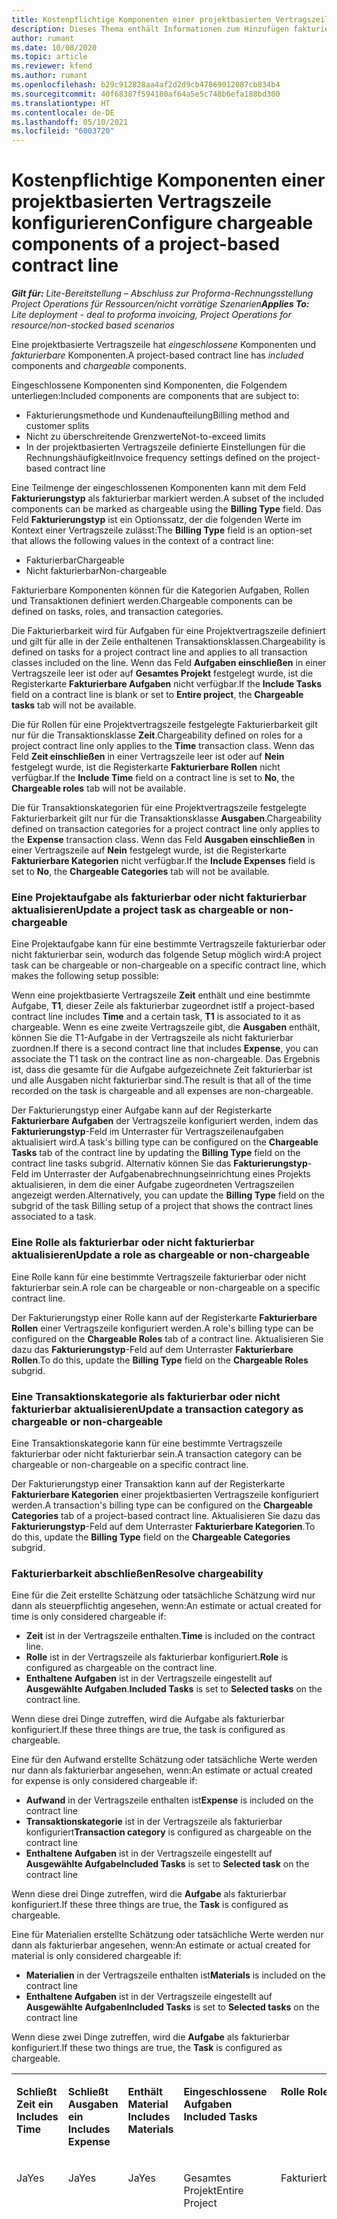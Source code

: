 ```yaml
---
title: Kostenpflichtige Komponenten einer projektbasierten Vertragszeile konfigurieren
description: Dieses Thema enthält Informationen zum Hinzufügen fakturierbarer Komponenten zu Vertragszeilen in Project Operations.
author: rumant
ms.date: 10/08/2020
ms.topic: article
ms.reviewer: kfend
ms.author: rumant
ms.openlocfilehash: b29c912828aa4af2d2d9cb47869012087cb834b4
ms.sourcegitcommit: 40f68387f594180af64a5e5c748b6efa188bd300
ms.translationtype: HT
ms.contentlocale: de-DE
ms.lasthandoff: 05/10/2021
ms.locfileid: "6003720"
---
```

# <a name="configure-chargeable-components-of-a-project-based-contract-line"></a><span data-ttu-id="59899-103">Kostenpflichtige Komponenten einer projektbasierten Vertragszeile konfigurieren</span><span class="sxs-lookup"><span data-stu-id="59899-103">Configure chargeable components of a project-based contract line</span></span>

<span data-ttu-id="59899-104">_**Gilt für:** Lite-Bereitstellung – Abschluss zur Proforma-Rechnungsstellung Project Operations für Ressourcen/nicht vorrätige Szenarien_</span><span class="sxs-lookup"><span data-stu-id="59899-104">_**Applies To:** Lite deployment - deal to proforma invoicing, Project Operations for resource/non-stocked based scenarios_</span></span>

<span data-ttu-id="59899-105">Eine projektbasierte Vertragszeile hat *eingeschlossene* Komponenten und *fakturierbare* Komponenten.</span><span class="sxs-lookup"><span data-stu-id="59899-105">A project-based contract line has *included* components and *chargeable* components.</span></span>

<span data-ttu-id="59899-106">Eingeschlossene Komponenten sind Komponenten, die Folgendem unterliegen:</span><span class="sxs-lookup"><span data-stu-id="59899-106">Included components are components that are subject to:</span></span>

  - <span data-ttu-id="59899-107">Fakturierungsmethode und Kundenaufteilung</span><span class="sxs-lookup"><span data-stu-id="59899-107">Billing method and customer splits</span></span>
  - <span data-ttu-id="59899-108">Nicht zu überschreitende Grenzwerte</span><span class="sxs-lookup"><span data-stu-id="59899-108">Not-to-exceed limits</span></span> 
  - <span data-ttu-id="59899-109">In der projektbasierten Vertragszeile definierte Einstellungen für die Rechnungshäufigkeit</span><span class="sxs-lookup"><span data-stu-id="59899-109">Invoice frequency settings defined on the project-based contract line</span></span>

<span data-ttu-id="59899-110">Eine Teilmenge der eingeschlossenen Komponenten kann mit dem Feld **Fakturierungstyp** als fakturierbar markiert werden.</span><span class="sxs-lookup"><span data-stu-id="59899-110">A subset of the included components can be marked as chargeable using the **Billing Type** field.</span></span> <span data-ttu-id="59899-111">Das Feld **Fakturierungstyp** ist ein Optionssatz, der die folgenden Werte im Kontext einer Vertragszeile zulässt:</span><span class="sxs-lookup"><span data-stu-id="59899-111">The **Billing Type** field is an option-set that allows the following values in the context of a contract line:</span></span>

  - <span data-ttu-id="59899-112">Fakturierbar</span><span class="sxs-lookup"><span data-stu-id="59899-112">Chargeable</span></span>
  - <span data-ttu-id="59899-113">Nicht fakturierbar</span><span class="sxs-lookup"><span data-stu-id="59899-113">Non-chargeable</span></span>

<span data-ttu-id="59899-114">Fakturierbare Komponenten können für die Kategorien Aufgaben, Rollen und Transaktionen definiert werden.</span><span class="sxs-lookup"><span data-stu-id="59899-114">Chargeable components can be defined on tasks, roles, and transaction categories.</span></span>

<span data-ttu-id="59899-115">Die Fakturierbarkeit wird für Aufgaben für eine Projektvertragszeile definiert und gilt für alle in der Zeile enthaltenen Transaktionsklassen.</span><span class="sxs-lookup"><span data-stu-id="59899-115">Chargeability is defined on tasks for a project contract line and applies to all transaction classes included on the line.</span></span> <span data-ttu-id="59899-116">Wenn das Feld **Aufgaben einschließen** in einer Vertragszeile leer ist oder auf **Gesamtes Projekt** festgelegt wurde, ist die Registerkarte **Fakturierbare Aufgaben** nicht verfügbar.</span><span class="sxs-lookup"><span data-stu-id="59899-116">If the **Include Tasks** field on a contract line is blank or set to **Entire project**, the **Chargeable tasks** tab will not be available.</span></span>

<span data-ttu-id="59899-117">Die für Rollen für eine Projektvertragszeile festgelegte Fakturierbarkeit gilt nur für die Transaktionsklasse **Zeit**.</span><span class="sxs-lookup"><span data-stu-id="59899-117">Chargeability defined on roles for a project contract line only applies to the **Time** transaction class.</span></span> <span data-ttu-id="59899-118">Wenn das Feld **Zeit einschließen** in einer Vertragszeile leer ist oder auf **Nein** festgelegt wurde, ist die Registerkarte **Fakturierbare Rollen** nicht verfügbar.</span><span class="sxs-lookup"><span data-stu-id="59899-118">If the **Include Time** field on a contract line is set to **No**, the **Chargeable roles** tab will not be available.</span></span>

<span data-ttu-id="59899-119">Die für Transaktionskategorien für eine Projektvertragszeile festgelegte Fakturierbarkeit gilt nur für die Transaktionsklasse **Ausgaben**.</span><span class="sxs-lookup"><span data-stu-id="59899-119">Chargeability defined on transaction categories for a project contract line only applies to the **Expense** transaction class.</span></span> <span data-ttu-id="59899-120">Wenn das Feld **Ausgaben einschließen** in einer Vertragszeile auf **Nein** festgelegt wurde, ist die Registerkarte **Fakturierbare Kategorien** nicht verfügbar.</span><span class="sxs-lookup"><span data-stu-id="59899-120">If the **Include Expenses** field is set to **No**, the **Chargeable Categories** tab will not be available.</span></span>

### <a name="update-a-project-task-as-chargeable-or-non-chargeable"></a><span data-ttu-id="59899-121">Eine Projektaufgabe als fakturierbar oder nicht fakturierbar aktualisieren</span><span class="sxs-lookup"><span data-stu-id="59899-121">Update a project task as chargeable or non-chargeable</span></span>

<span data-ttu-id="59899-122">Eine Projektaufgabe kann für eine bestimmte Vertragszeile fakturierbar oder nicht fakturierbar sein, wodurch das folgende Setup möglich wird:</span><span class="sxs-lookup"><span data-stu-id="59899-122">A project task can be chargeable or non-chargeable on a specific contract line, which makes the following setup possible:</span></span>

<span data-ttu-id="59899-123">Wenn eine projektbasierte Vertragszeile **Zeit** enthält und eine bestimmte Aufgabe, **T1**, dieser Zeile als fakturierbar zugeordnet ist</span><span class="sxs-lookup"><span data-stu-id="59899-123">If a project-based contract line includes **Time** and a certain task, **T1** is associated to it as chargeable.</span></span> <span data-ttu-id="59899-124">Wenn es eine zweite Vertragszeile gibt, die **Ausgaben** enthält, können Sie die T1-Aufgabe in der Vertragszeile als nicht fakturierbar zuordnen.</span><span class="sxs-lookup"><span data-stu-id="59899-124">If there is a second contract line that includes **Expense**, you can associate the T1 task on the contract line as non-chargeable.</span></span> <span data-ttu-id="59899-125">Das Ergebnis ist, dass die gesamte für die Aufgabe aufgezeichnete Zeit fakturierbar ist und alle Ausgaben nicht fakturierbar sind.</span><span class="sxs-lookup"><span data-stu-id="59899-125">The result is that all of the time recorded on the task is chargeable and all expenses are non-chargeable.</span></span>

<span data-ttu-id="59899-126">Der Fakturierungstyp einer Aufgabe kann auf der Registerkarte **Fakturierbare Aufgaben** der Vertragszeile konfiguriert werden, indem das **Fakturierungstyp**-Feld im Unterraster für Vertragszeilenaufgaben aktualisiert wird.</span><span class="sxs-lookup"><span data-stu-id="59899-126">A task's billing type can be configured on the **Chargeable Tasks** tab of the contract line by updating the **Billing Type** field on the contract line tasks subgrid.</span></span> <span data-ttu-id="59899-127">Alternativ können Sie das **Fakturierungstyp**-Feld im Unterraster der Aufgabenabrechnungseinrichtung eines Projekts aktualisieren, in dem die einer Aufgabe zugeordneten Vertragszeilen angezeigt werden.</span><span class="sxs-lookup"><span data-stu-id="59899-127">Alternatively, you can update the **Billing Type** field on the subgrid of the task Billing setup of a project that shows the contract lines associated to a task.</span></span>

### <a name="update-a-role-as-chargeable-or-non-chargeable"></a><span data-ttu-id="59899-128">Eine Rolle als fakturierbar oder nicht fakturierbar aktualisieren</span><span class="sxs-lookup"><span data-stu-id="59899-128">Update a role as chargeable or non-chargeable</span></span>

<span data-ttu-id="59899-129">Eine Rolle kann für eine bestimmte Vertragszeile fakturierbar oder nicht fakturierbar sein.</span><span class="sxs-lookup"><span data-stu-id="59899-129">A role can be chargeable or non-chargeable on a specific contract line.</span></span>

<span data-ttu-id="59899-130">Der Fakturierungstyp einer Rolle kann auf der Registerkarte **Fakturierbare Rollen** einer Vertragszeile konfiguriert werden.</span><span class="sxs-lookup"><span data-stu-id="59899-130">A role's billing type can be configured on the **Chargeable Roles** tab of a contract line.</span></span> <span data-ttu-id="59899-131">Aktualisieren Sie dazu das **Fakturierungstyp**-Feld auf dem Unterraster **Fakturierbare Rollen**.</span><span class="sxs-lookup"><span data-stu-id="59899-131">To do this, update the **Billing Type** field on the **Chargeable Roles** subgrid.</span></span>

### <a name="update-a-transaction-category-as-chargeable-or-non-chargeable"></a><span data-ttu-id="59899-132">Eine Transaktionskategorie als fakturierbar oder nicht fakturierbar aktualisieren</span><span class="sxs-lookup"><span data-stu-id="59899-132">Update a transaction category as chargeable or non-chargeable</span></span>

<span data-ttu-id="59899-133">Eine Transaktionskategorie kann für eine bestimmte Vertragszeile fakturierbar oder nicht fakturierbar sein.</span><span class="sxs-lookup"><span data-stu-id="59899-133">A transaction category can be chargeable or non-chargeable on a specific contract line.</span></span>

<span data-ttu-id="59899-134">Der Fakturierungstyp einer Transaktion kann auf der Registerkarte **Fakturierbare Kategorien** einer projektbasierten Vertragszeile konfiguriert werden.</span><span class="sxs-lookup"><span data-stu-id="59899-134">A transaction's billing type can be configured on the **Chargeable Categories** tab of a project-based contract line.</span></span> <span data-ttu-id="59899-135">Aktualisieren Sie dazu das **Fakturierungstyp**-Feld auf dem Unterraster **Fakturierbare Kategorien**.</span><span class="sxs-lookup"><span data-stu-id="59899-135">To do this, update the **Billing Type** field on the **Chargeable Categories** subgrid.</span></span>

### <a name="resolve-chargeability"></a><span data-ttu-id="59899-136">Fakturierbarkeit abschließen</span><span class="sxs-lookup"><span data-stu-id="59899-136">Resolve chargeability</span></span>

<span data-ttu-id="59899-137">Eine für die Zeit erstellte Schätzung oder tatsächliche Schätzung wird nur dann als steuerpflichtig angesehen, wenn:</span><span class="sxs-lookup"><span data-stu-id="59899-137">An estimate or actual created for time is only considered chargeable if:</span></span>

   - <span data-ttu-id="59899-138">**Zeit** ist in der Vertragszeile enthalten.</span><span class="sxs-lookup"><span data-stu-id="59899-138">**Time** is included on the contract line.</span></span>
   - <span data-ttu-id="59899-139">**Rolle** ist in der Vertragszeile als fakturierbar konfiguriert.</span><span class="sxs-lookup"><span data-stu-id="59899-139">**Role** is configured as chargeable on the contract line.</span></span>
   - <span data-ttu-id="59899-140">**Enthaltene Aufgaben** ist in der Vertragszeile eingestellt auf **Ausgewählte Aufgaben**.</span><span class="sxs-lookup"><span data-stu-id="59899-140">**Included Tasks** is set to **Selected tasks** on the contract line.</span></span>
 
 <span data-ttu-id="59899-141">Wenn diese drei Dinge zutreffen, wird die Aufgabe als fakturierbar konfiguriert.</span><span class="sxs-lookup"><span data-stu-id="59899-141">If these three things are true, the task is configured as chargeable.</span></span> 

<span data-ttu-id="59899-142">Eine für den Aufwand erstellte Schätzung oder tatsächliche Werte werden nur dann als fakturierbar angesehen, wenn:</span><span class="sxs-lookup"><span data-stu-id="59899-142">An estimate or actual created for expense is only considered chargeable if:</span></span>

   - <span data-ttu-id="59899-143">**Aufwand** in der Vertragszeile enthalten ist</span><span class="sxs-lookup"><span data-stu-id="59899-143">**Expense** is included on the contract line</span></span>
   - <span data-ttu-id="59899-144">**Transaktionskategorie** ist in der Vertragszeile als fakturierbar konfiguriert</span><span class="sxs-lookup"><span data-stu-id="59899-144">**Transaction category** is configured as chargeable on the contract line</span></span>
   - <span data-ttu-id="59899-145">**Enthaltene Aufgaben** ist in der Vertragszeile eingestellt auf **Ausgewählte Aufgabe**</span><span class="sxs-lookup"><span data-stu-id="59899-145">**Included Tasks** is set to **Selected task** on the contract line</span></span>
  
 <span data-ttu-id="59899-146">Wenn diese drei Dinge zutreffen, wird die **Aufgabe** als fakturierbar konfiguriert.</span><span class="sxs-lookup"><span data-stu-id="59899-146">If these three things are true, the **Task** is configured as chargeable.</span></span> 

<span data-ttu-id="59899-147">Eine für Materialien erstellte Schätzung oder tatsächliche Werte werden nur dann als fakturierbar angesehen, wenn:</span><span class="sxs-lookup"><span data-stu-id="59899-147">An estimate or actual created for material is only considered chargeable if:</span></span>

   - <span data-ttu-id="59899-148">**Materialien** in der Vertragszeile enthalten ist</span><span class="sxs-lookup"><span data-stu-id="59899-148">**Materials** is included on the contract line</span></span>
   - <span data-ttu-id="59899-149">**Enthaltene Aufgaben** ist in der Vertragszeile eingestellt auf **Ausgewählte Aufgaben**</span><span class="sxs-lookup"><span data-stu-id="59899-149">**Included Tasks** is set to **Selected tasks** on the contract line</span></span>

<span data-ttu-id="59899-150">Wenn diese zwei Dinge zutreffen, wird die **Aufgabe** als fakturierbar konfiguriert.</span><span class="sxs-lookup"><span data-stu-id="59899-150">If these two things are true, the **Task** is configured as chargeable.</span></span> 

<table border="0" cellspacing="0" cellpadding="0">
    <tbody>
        <tr>
            <td width="70" valign="top">
                <p><span data-ttu-id="59899-151">
                    <strong>Schließt Zeit ein</strong>
                </span><span class="sxs-lookup"><span data-stu-id="59899-151">
                    <strong>Includes Time</strong>
                </span></span></p>
            </td>
            <td width="78" valign="top">
                <p><span data-ttu-id="59899-152">
                    <strong>Schließt Ausgaben ein</strong>
                    <strong></strong>
                </span><span class="sxs-lookup"><span data-stu-id="59899-152">
                    <strong>Includes Expense</strong>
                    <strong></strong>
                </span></span></p>
            </td>
            <td width="63" valign="top">
                <p><span data-ttu-id="59899-153">
                    <strong>Enthält Material</strong>
                    <strong></strong>
                </span><span class="sxs-lookup"><span data-stu-id="59899-153">
                    <strong>Includes Materials</strong>
                    <strong></strong>
                </span></span></p>
            </td>
            <td width="75" valign="top">
                <p><span data-ttu-id="59899-154">
                    <strong>Eingeschlossene Aufgaben</strong>
                    <strong></strong>
                </span><span class="sxs-lookup"><span data-stu-id="59899-154">
                    <strong>Included Tasks</strong>
                    <strong></strong>
                </span></span></p>
            </td>
            <td width="65" valign="top">
                <p><span data-ttu-id="59899-155">
                    <strong>Rolle</strong>
                    <strong></strong>
                </span><span class="sxs-lookup"><span data-stu-id="59899-155">
                    <strong>Role</strong>
                    <strong></strong>
                </span></span></p>
            </td>
            <td width="70" valign="top">
                <p><span data-ttu-id="59899-156">
                    <strong>Kateg.</strong>
                    <strong></strong>
                </span><span class="sxs-lookup"><span data-stu-id="59899-156">
                    <strong>Category</strong>
                    <strong></strong>
                </span></span></p>
            </td>
            <td width="65" valign="top">
                <p><span data-ttu-id="59899-157">
                    <strong>Aufgabe</strong>
                    <strong></strong>
                </span><span class="sxs-lookup"><span data-stu-id="59899-157">
                    <strong>Task</strong>
                    <strong></strong>
                </span></span></p>
            </td>
            <td width="350" valign="top">
                <p><span data-ttu-id="59899-158">
                    <strong>Auswirkungen auf die Fakturierbarkeit</strong>
                </span><span class="sxs-lookup"><span data-stu-id="59899-158">
                    <strong>Chargeability impact</strong>
                </span></span></p>
            </td>
        </tr>
        <tr>
            <td width="70" valign="top">
                <p>
<span data-ttu-id="59899-159">Ja</span><span class="sxs-lookup"><span data-stu-id="59899-159">Yes</span></span> </p>
            </td>
            <td width="78" valign="top">
                <p>
<span data-ttu-id="59899-160">Ja</span><span class="sxs-lookup"><span data-stu-id="59899-160">Yes</span></span> </p>
            </td>
            <td width="63" valign="top">
                <p>
<span data-ttu-id="59899-161">Ja</span><span class="sxs-lookup"><span data-stu-id="59899-161">Yes</span></span> </p>
            </td>
            <td width="75" valign="top">
                <p>
<span data-ttu-id="59899-162">Gesamtes Projekt</span><span class="sxs-lookup"><span data-stu-id="59899-162">Entire Project</span></span> </p>
            </td>
            <td width="65" valign="top">
                <p>
<span data-ttu-id="59899-163">Fakturierbar</span><span class="sxs-lookup"><span data-stu-id="59899-163">Chargeable</span></span> </p>
            </td>
            <td width="70" valign="top">
                <p>
<span data-ttu-id="59899-164">Fakturierbar</span><span class="sxs-lookup"><span data-stu-id="59899-164">Chargeable</span></span> </p>
            </td>
            <td width="65" valign="top">
                <p>
<span data-ttu-id="59899-165">Kann nicht festgelegt werden</span><span class="sxs-lookup"><span data-stu-id="59899-165">Can't be set</span></span> </p>
            </td>
            <td width="350" valign="top">
                <p>
<span data-ttu-id="59899-166">Abrechnung zu einem tatsächlichen Zeitpunkt: <strong>Fakturierbar</strong>
                </span><span class="sxs-lookup"><span data-stu-id="59899-166">Billing on a time actual: <strong>Chargeable</strong>
                </span></span></p>
                <p>
<span data-ttu-id="59899-167">Fakturierungstyp bei tatsächlichen Ausgaben: <strong>Fakturierbar</strong>
                </span><span class="sxs-lookup"><span data-stu-id="59899-167">Billing type on expense actual: <strong>Chargeable</strong>
                </span></span></p>
                <p>
<span data-ttu-id="59899-168">Fakturierungstyp bei tatsächlichen Materialien: <strong>Fakturierbar</strong>
                </span><span class="sxs-lookup"><span data-stu-id="59899-168">Billing type on material actual: <strong>Chargeable</strong>
                </span></span></p>
            </td>
        </tr>
        <tr>
            <td width="70" valign="top">
                <p>
<span data-ttu-id="59899-169">Ja</span><span class="sxs-lookup"><span data-stu-id="59899-169">Yes</span></span> </p>
            </td>
            <td width="78" valign="top">
                <p>
<span data-ttu-id="59899-170">Ja</span><span class="sxs-lookup"><span data-stu-id="59899-170">Yes</span></span> </p>
            </td>
            <td width="63" valign="top">
                <p>
<span data-ttu-id="59899-171">Ja</span><span class="sxs-lookup"><span data-stu-id="59899-171">Yes</span></span> </p>
            </td>
            <td width="75" valign="top">
                <p>
<span data-ttu-id="59899-172">Nur ausgewählte Aufgaben</span><span class="sxs-lookup"><span data-stu-id="59899-172">Selected tasks only</span></span> </p>
            </td>
            <td width="65" valign="top">
                <p>
<span data-ttu-id="59899-173">Fakturierbar</span><span class="sxs-lookup"><span data-stu-id="59899-173">Chargeable</span></span> </p>
            </td>
            <td width="70" valign="top">
                <p>
<span data-ttu-id="59899-174">Fakturierbar</span><span class="sxs-lookup"><span data-stu-id="59899-174">Chargeable</span></span> </p>
            </td>
            <td width="65" valign="top">
                <p>
<span data-ttu-id="59899-175">Fakturierbar</span><span class="sxs-lookup"><span data-stu-id="59899-175">Chargeable</span></span> </p>
            </td>
            <td width="350" valign="top">
                <p>
<span data-ttu-id="59899-176">Abrechnung zu einem tatsächlichen Zeitpunkt: <strong>Fakturierbar</strong>
                </span><span class="sxs-lookup"><span data-stu-id="59899-176">Billing on a time actual: <strong>Chargeable</strong>
                </span></span></p>
                <p>
<span data-ttu-id="59899-177">Fakturierungstyp bei tatsächlichen Ausgaben: <strong>Fakturierbar</strong>
                </span><span class="sxs-lookup"><span data-stu-id="59899-177">Billing type on expense actual: <strong>Chargeable</strong>
                </span></span></p>
                <p>
<span data-ttu-id="59899-178">Fakturierungstyp bei tatsächlichen Materialien: <strong>Fakturierbar</strong>
                </span><span class="sxs-lookup"><span data-stu-id="59899-178">Billing type on material actual: <strong>Chargeable</strong>
                </span></span></p>
            </td>
        </tr>
        <tr>
            <td width="70" valign="top">
                <p>
<span data-ttu-id="59899-179">Ja</span><span class="sxs-lookup"><span data-stu-id="59899-179">Yes</span></span> </p>
            </td>
            <td width="78" valign="top">
                <p>
<span data-ttu-id="59899-180">Ja</span><span class="sxs-lookup"><span data-stu-id="59899-180">Yes</span></span> </p>
            </td>
            <td width="63" valign="top">
                <p>
<span data-ttu-id="59899-181">Ja</span><span class="sxs-lookup"><span data-stu-id="59899-181">Yes</span></span> </p>
            </td>
            <td width="75" valign="top">
                <p>
<span data-ttu-id="59899-182">Nur ausgewählte Aufgaben</span><span class="sxs-lookup"><span data-stu-id="59899-182">Selected tasks only</span></span> </p>
            </td>
            <td width="65" valign="top">
                <p><span data-ttu-id="59899-183">
                    <strong>Nicht fakturierbar</strong>
                </span><span class="sxs-lookup"><span data-stu-id="59899-183">
                    <strong>Non - Chargeable</strong>
                </span></span></p>
            </td>
            <td width="70" valign="top">
                <p>
<span data-ttu-id="59899-184">Fakturierbar</span><span class="sxs-lookup"><span data-stu-id="59899-184">Chargeable</span></span> </p>
            </td>
            <td width="65" valign="top">
                <p>
<span data-ttu-id="59899-185">Fakturierbar</span><span class="sxs-lookup"><span data-stu-id="59899-185">Chargeable</span></span> </p>
            </td>
            <td width="350" valign="top">
                <p>
<span data-ttu-id="59899-186">Abrechnung zu einem tatsächlichen Zeitpunkt: <strong>Nicht fakturierbar</strong>
                </span><span class="sxs-lookup"><span data-stu-id="59899-186">Billing on a time actual: <strong>Non-Chargeable</strong>
                </span></span></p>
                <p>
<span data-ttu-id="59899-187">Fakturierungstyp bei tatsächlichen Ausgaben: Fakturierbar</span><span class="sxs-lookup"><span data-stu-id="59899-187">Billing type on expense actual: Chargeable</span></span> </p>
                <p>
<span data-ttu-id="59899-188">Fakturierungstyp bei tatsächlichen Materialien: Fakturierbar</span><span class="sxs-lookup"><span data-stu-id="59899-188">Billing type on material actual: Chargeable</span></span> </p>
            </td>
        </tr>
        <tr>
            <td width="70" valign="top">
                <p>
<span data-ttu-id="59899-189">Ja</span><span class="sxs-lookup"><span data-stu-id="59899-189">Yes</span></span> </p>
            </td>
            <td width="78" valign="top">
                <p>
<span data-ttu-id="59899-190">Ja</span><span class="sxs-lookup"><span data-stu-id="59899-190">Yes</span></span> </p>
            </td>
            <td width="63" valign="top">
                <p>
<span data-ttu-id="59899-191">Ja</span><span class="sxs-lookup"><span data-stu-id="59899-191">Yes</span></span> </p>
            </td>
            <td width="75" valign="top">
                <p>
<span data-ttu-id="59899-192">Nur ausgewählte Aufgaben</span><span class="sxs-lookup"><span data-stu-id="59899-192">Selected tasks only</span></span> </p>
            </td>
            <td width="65" valign="top">
                <p>
<span data-ttu-id="59899-193">Fakturierbar</span><span class="sxs-lookup"><span data-stu-id="59899-193">Chargeable</span></span> </p>
            </td>
            <td width="70" valign="top">
                <p>
<span data-ttu-id="59899-194">Fakturierbar</span><span class="sxs-lookup"><span data-stu-id="59899-194">Chargeable</span></span> </p>
            </td>
            <td width="65" valign="top">
                <p><span data-ttu-id="59899-195">
                    <strong>Nicht fakturierbar</strong>
                </span><span class="sxs-lookup"><span data-stu-id="59899-195">
                    <strong>Non-Chargeable</strong>
                </span></span></p>
            </td>
            <td width="350" valign="top">
                <p>
<span data-ttu-id="59899-196">Abrechnung zu einem tatsächlichen Zeitpunkt: <strong>Nicht fakturierbar</strong>
                </span><span class="sxs-lookup"><span data-stu-id="59899-196">Billing on a time actual: <strong>Non-Chargeable</strong>
                </span></span></p>
                <p>
<span data-ttu-id="59899-197">Fakturierungstyp bei tatsächlichen Ausgaben: <strong>Nicht fakturierbar</strong>
                </span><span class="sxs-lookup"><span data-stu-id="59899-197">Billing type on expense actual: <strong>Non-Chargeable</strong>
                </span></span></p>
                <p>
<span data-ttu-id="59899-198">Fakturierungstyp bei tatsächlichen Materialien: <strong>Nicht Fakturierbar</strong>
                </span><span class="sxs-lookup"><span data-stu-id="59899-198">Billing type on material actual: <strong>Non-Chargeable</strong>
                </span></span></p>
            </td>
        </tr>
        <tr>
            <td width="70" valign="top">
                <p>
<span data-ttu-id="59899-199">Ja</span><span class="sxs-lookup"><span data-stu-id="59899-199">Yes</span></span> </p>
            </td>
            <td width="78" valign="top">
                <p>
<span data-ttu-id="59899-200">Ja</span><span class="sxs-lookup"><span data-stu-id="59899-200">Yes</span></span> </p>
            </td>
            <td width="63" valign="top">
                <p>
<span data-ttu-id="59899-201">Ja</span><span class="sxs-lookup"><span data-stu-id="59899-201">Yes</span></span> </p>
            </td>
            <td width="75" valign="top">
                <p>
<span data-ttu-id="59899-202">Nur ausgewählte Aufgaben</span><span class="sxs-lookup"><span data-stu-id="59899-202">Selected tasks only</span></span> </p>
            </td>
            <td width="65" valign="top">
                <p><span data-ttu-id="59899-203">
                    <strong>Nicht fakturierbar</strong>
                </span><span class="sxs-lookup"><span data-stu-id="59899-203">
                    <strong>Non-Chargeable</strong>
                </span></span></p>
            </td>
            <td width="70" valign="top">
                <p>
<span data-ttu-id="59899-204">Fakturierbar</span><span class="sxs-lookup"><span data-stu-id="59899-204">Chargeable</span></span> </p>
            </td>
            <td width="65" valign="top">
                <p><span data-ttu-id="59899-205">
                    <strong>Nicht fakturierbar</strong>
                </span><span class="sxs-lookup"><span data-stu-id="59899-205">
                    <strong>Non- Chargeable</strong>
                </span></span></p>
            </td>
            <td width="350" valign="top">
                <p>
<span data-ttu-id="59899-206">Abrechnung zu einem tatsächlichen Zeitpunkt: <strong>Nicht fakturierbar</strong>
                </span><span class="sxs-lookup"><span data-stu-id="59899-206">Billing on a time actual: <strong>Non-Chargeable</strong>
                </span></span></p>
                <p>
<span data-ttu-id="59899-207">Fakturierungstyp bei tatsächlichen Ausgaben: <strong>Nicht fakturierbar</strong>
                </span><span class="sxs-lookup"><span data-stu-id="59899-207">Billing type on expense actual: <strong>Non-Chargeable</strong>
                </span></span></p>
                <p>
<span data-ttu-id="59899-208">Fakturierungstyp bei tatsächlichen Materialien: <strong>Nicht Fakturierbar</strong>
                </span><span class="sxs-lookup"><span data-stu-id="59899-208">Billing type on material actual: <strong> Non-Chargeable</strong>
                </span></span></p>
            </td>
        </tr>
        <tr>
            <td width="70" valign="top">
                <p>
<span data-ttu-id="59899-209">Ja</span><span class="sxs-lookup"><span data-stu-id="59899-209">Yes</span></span> </p>
            </td>
            <td width="78" valign="top">
                <p>
<span data-ttu-id="59899-210">Ja</span><span class="sxs-lookup"><span data-stu-id="59899-210">Yes</span></span> </p>
            </td>
            <td width="63" valign="top">
                <p>
<span data-ttu-id="59899-211">Ja</span><span class="sxs-lookup"><span data-stu-id="59899-211">Yes</span></span> </p>
            </td>
            <td width="75" valign="top">
                <p>
<span data-ttu-id="59899-212">Nur ausgewählte Aufgaben</span><span class="sxs-lookup"><span data-stu-id="59899-212">Selected tasks only</span></span> </p>
            </td>
            <td width="65" valign="top">
                <p><span data-ttu-id="59899-213">
                    <strong>Nicht fakturierbar</strong>
                </span><span class="sxs-lookup"><span data-stu-id="59899-213">
                    <strong>Non-Chargeable</strong>
                </span></span></p>
            </td>
            <td width="70" valign="top">
                <p><span data-ttu-id="59899-214">
                    <strong>Nicht fakturierbar</strong>
                </span><span class="sxs-lookup"><span data-stu-id="59899-214">
                    <strong>Non-Chargeable</strong>
                </span></span></p>
            </td>
            <td width="65" valign="top">
                <p>
<span data-ttu-id="59899-215">Fakturierbar</span><span class="sxs-lookup"><span data-stu-id="59899-215">Chargeable</span></span> </p>
            </td>
            <td width="350" valign="top">
                <p>
<span data-ttu-id="59899-216">Abrechnung zu einem tatsächlichen Zeitpunkt: <strong>Nicht fakturierbar</strong>
                </span><span class="sxs-lookup"><span data-stu-id="59899-216">Billing on a time actual: <strong>Non-Chargeable</strong>
                </span></span></p>
                <p>
<span data-ttu-id="59899-217">Fakturierungstyp bei tatsächlichen Ausgaben: <strong>Nicht fakturierbar</strong>
                </span><span class="sxs-lookup"><span data-stu-id="59899-217">Billing type on expense actual: <strong> Non-Chargeable</strong>
                </span></span></p>
                <p>
<span data-ttu-id="59899-218">Fakturierungstyp bei tatsächlichen Materialien: Fakturierbar</span><span class="sxs-lookup"><span data-stu-id="59899-218">Billing type on material actual: Chargeable</span></span> </p>
            </td>
        </tr>
        <tr>
            <td width="70" valign="top">
                <p><span data-ttu-id="59899-219">
                    <strong>Nr.</strong>
                </span><span class="sxs-lookup"><span data-stu-id="59899-219">
                    <strong>No</strong>
                </span></span></p>
            </td>
            <td width="78" valign="top">
                <p>
<span data-ttu-id="59899-220">Ja</span><span class="sxs-lookup"><span data-stu-id="59899-220">Yes</span></span> </p>
            </td>
            <td width="63" valign="top">
                <p>
<span data-ttu-id="59899-221">Ja</span><span class="sxs-lookup"><span data-stu-id="59899-221">Yes</span></span> </p>
            </td>
            <td width="75" valign="top">
                <p>
<span data-ttu-id="59899-222">Gesamtes Projekt</span><span class="sxs-lookup"><span data-stu-id="59899-222">Entire Project</span></span> </p>
            </td>
            <td width="65" valign="top">
                <p>
<span data-ttu-id="59899-223">Kann nicht festgelegt werden</span><span class="sxs-lookup"><span data-stu-id="59899-223">Can't be set</span></span> </p>
            </td>
            <td width="70" valign="top">
                <p><span data-ttu-id="59899-224">
                    <strong>Fakturierbar</strong>
                </span><span class="sxs-lookup"><span data-stu-id="59899-224">
                    <strong>Chargeable</strong>
                </span></span></p>
            </td>
            <td width="65" valign="top">
                <p>
<span data-ttu-id="59899-225">Kann nicht festgelegt werden</span><span class="sxs-lookup"><span data-stu-id="59899-225">Can't be set</span></span> </p>
            </td>
            <td width="350" valign="top">
                <p>
<span data-ttu-id="59899-226">Abrechnung zu einem tatsächlichen Zeitpunkt: <strong>Nicht verfügbar</strong>
                </span><span class="sxs-lookup"><span data-stu-id="59899-226">Billing on a time actual: <strong>Not available</strong>
                </span></span></p>
                <p>
<span data-ttu-id="59899-227">Fakturierungstyp bei tatsächlichen Ausgaben: Fakturierbar</span><span class="sxs-lookup"><span data-stu-id="59899-227">Billing type on expense actual: Chargeable</span></span> </p>
                <p>
<span data-ttu-id="59899-228">Fakturierungstyp bei tatsächlichen Materialien: Fakturierbar</span><span class="sxs-lookup"><span data-stu-id="59899-228">Billing type on material actual: Chargeable</span></span> </p>
            </td>
        </tr>
        <tr>
            <td width="70" valign="top">
                <p><span data-ttu-id="59899-229">
                    <strong>Nr.</strong>
                </span><span class="sxs-lookup"><span data-stu-id="59899-229">
                    <strong>No</strong>
                </span></span></p>
            </td>
            <td width="78" valign="top">
                <p>
<span data-ttu-id="59899-230">Ja</span><span class="sxs-lookup"><span data-stu-id="59899-230">Yes</span></span> </p>
            </td>
            <td width="63" valign="top">
                <p>
<span data-ttu-id="59899-231">Ja</span><span class="sxs-lookup"><span data-stu-id="59899-231">Yes</span></span> </p>
            </td>
            <td width="75" valign="top">
                <p>
<span data-ttu-id="59899-232">Gesamtes Projekt</span><span class="sxs-lookup"><span data-stu-id="59899-232">Entire Project</span></span> </p>
            </td>
            <td width="65" valign="top">
                <p>
<span data-ttu-id="59899-233">Kann nicht festgelegt werden</span><span class="sxs-lookup"><span data-stu-id="59899-233">Can't be set</span></span> </p>
            </td>
            <td width="70" valign="top">
                <p><span data-ttu-id="59899-234">
                    <strong>Nicht fakturierbar</strong>
                </span><span class="sxs-lookup"><span data-stu-id="59899-234">
                    <strong>Non-Chargeable</strong>
                </span></span></p>
            </td>
            <td width="65" valign="top">
                <p>
<span data-ttu-id="59899-235">Kann nicht festgelegt werden</span><span class="sxs-lookup"><span data-stu-id="59899-235">Can't be set</span></span> </p>
            </td>
            <td width="350" valign="top">
                <p>
<span data-ttu-id="59899-236">Abrechnung zu einem tatsächlichen Zeitpunkt: <strong>Nicht verfügbar</strong>
                </span><span class="sxs-lookup"><span data-stu-id="59899-236">Billing on a time actual: <strong>Not available</strong>
                </span></span></p>
                <p>
<span data-ttu-id="59899-237">Fakturierungstyp bei tatsächlichen Ausgaben: <strong>Nicht fakturierbar</strong>
                </span><span class="sxs-lookup"><span data-stu-id="59899-237">Billing type on expense actual: <strong> Non-chargeable</strong>
                </span></span></p>
                <p>
<span data-ttu-id="59899-238">Fakturierungstyp bei tatsächlichen Materialien: Fakturierbar</span><span class="sxs-lookup"><span data-stu-id="59899-238">Billing type on material actual: Chargeable</span></span> </p>
            </td>
        </tr>
        <tr>
            <td width="70" valign="top">
                <p>
<span data-ttu-id="59899-239">Ja</span><span class="sxs-lookup"><span data-stu-id="59899-239">Yes</span></span> </p>
            </td>
            <td width="78" valign="top">
                <p><span data-ttu-id="59899-240">
                    <strong>Nr.</strong>
                </span><span class="sxs-lookup"><span data-stu-id="59899-240">
                    <strong>No</strong>
                </span></span></p>
            </td>
            <td width="63" valign="top">
                <p>
<span data-ttu-id="59899-241">Ja</span><span class="sxs-lookup"><span data-stu-id="59899-241">Yes</span></span> </p>
            </td>
            <td width="75" valign="top">
                <p>
<span data-ttu-id="59899-242">Gesamtes Projekt</span><span class="sxs-lookup"><span data-stu-id="59899-242">Entire Project</span></span> </p>
            </td>
            <td width="65" valign="top">
                <p>
<span data-ttu-id="59899-243">Fakturierbar</span><span class="sxs-lookup"><span data-stu-id="59899-243">Chargeable</span></span> </p>
            </td>
            <td width="70" valign="top">
                <p>
<span data-ttu-id="59899-244">Kann nicht festgelegt werden</span><span class="sxs-lookup"><span data-stu-id="59899-244">Can't be set</span></span> </p>
            </td>
            <td width="65" valign="top">
                <p>
<span data-ttu-id="59899-245">Kann nicht festgelegt werden</span><span class="sxs-lookup"><span data-stu-id="59899-245">Can't be set</span></span> </p>
            </td>
            <td width="350" valign="top">
                <p>
<span data-ttu-id="59899-246">Abrechnung zu einem tatsächlichen Zeitpunkt: Fakturierbar</span><span class="sxs-lookup"><span data-stu-id="59899-246">Billing on a time actual: Chargeable</span></span> </p>
                <p>
<span data-ttu-id="59899-247">Fakturierungstyp bei tatsächlichen Ausgaben: <strong>Nicht verfügbar</strong>
                </span><span class="sxs-lookup"><span data-stu-id="59899-247">Billing type on expense actual:<strong> Not available</strong>
                </span></span></p>
                <p>
<span data-ttu-id="59899-248">Fakturierungstyp bei tatsächlichen Materialien: Fakturierbar</span><span class="sxs-lookup"><span data-stu-id="59899-248">Billing type on material actual: Chargeable</span></span> </p>
            </td>
        </tr>
        <tr>
            <td width="70" valign="top">
                <p>
<span data-ttu-id="59899-249">Ja</span><span class="sxs-lookup"><span data-stu-id="59899-249">Yes</span></span> </p>
            </td>
            <td width="78" valign="top">
                <p><span data-ttu-id="59899-250">
                    <strong>Nr.</strong>
                </span><span class="sxs-lookup"><span data-stu-id="59899-250">
                    <strong>No</strong>
                </span></span></p>
            </td>
            <td width="63" valign="top">
                <p>
<span data-ttu-id="59899-251">Ja</span><span class="sxs-lookup"><span data-stu-id="59899-251">Yes</span></span> </p>
            </td>
            <td width="75" valign="top">
                <p>
<span data-ttu-id="59899-252">Gesamtes Projekt</span><span class="sxs-lookup"><span data-stu-id="59899-252">Entire Project</span></span> </p>
            </td>
            <td width="65" valign="top">
                <p><span data-ttu-id="59899-253">
                    <strong>Nicht fakturierbar</strong>
                </span><span class="sxs-lookup"><span data-stu-id="59899-253">
                    <strong>Non-Chargeable</strong>
                </span></span></p>
            </td>
            <td width="70" valign="top">
                <p>
<span data-ttu-id="59899-254">Kann nicht festgelegt werden</span><span class="sxs-lookup"><span data-stu-id="59899-254">Can't be set</span></span> </p>
            </td>
            <td width="65" valign="top">
                <p>
<span data-ttu-id="59899-255">Kann nicht festgelegt werden</span><span class="sxs-lookup"><span data-stu-id="59899-255">Can't be set</span></span> </p>
            </td>
            <td width="350" valign="top">
                <p>
<span data-ttu-id="59899-256">Abrechnung zu einem tatsächlichen Zeitpunkt: <strong>Nicht fakturierbar</strong>
                </span><span class="sxs-lookup"><span data-stu-id="59899-256">Billing on a time actual: <strong>Non-chargeable </strong>
                </span></span></p>
                <p>
<span data-ttu-id="59899-257">Fakturierungstyp bei tatsächlichen Ausgaben: <strong>Nicht verfügbar</strong>
                </span><span class="sxs-lookup"><span data-stu-id="59899-257">Billing type on expense actual:<strong> Not available</strong>
                </span></span></p>
                <p>
<span data-ttu-id="59899-258">Fakturierungstyp bei tatsächlichen Materialien: Fakturierbar</span><span class="sxs-lookup"><span data-stu-id="59899-258">Billing type on material actual: Chargeable</span></span> </p>
            </td>
        </tr>
        <tr>
            <td width="70" valign="top">
                <p>
<span data-ttu-id="59899-259">Ja</span><span class="sxs-lookup"><span data-stu-id="59899-259">Yes</span></span> </p>
            </td>
            <td width="78" valign="top">
                <p>
<span data-ttu-id="59899-260">Ja</span><span class="sxs-lookup"><span data-stu-id="59899-260">Yes</span></span> </p>
            </td>
            <td width="63" valign="top">
                <p><span data-ttu-id="59899-261">
                    <strong>Nr.</strong>
                </span><span class="sxs-lookup"><span data-stu-id="59899-261">
                    <strong>No</strong>
                </span></span></p>
            </td>
            <td width="75" valign="top">
                <p>
<span data-ttu-id="59899-262">Gesamtes Projekt</span><span class="sxs-lookup"><span data-stu-id="59899-262">Entire Project</span></span> </p>
            </td>
            <td width="65" valign="top">
                <p>
<span data-ttu-id="59899-263">Fakturierbar</span><span class="sxs-lookup"><span data-stu-id="59899-263">Chargeable</span></span> </p>
            </td>
            <td width="70" valign="top">
                <p>
<span data-ttu-id="59899-264">Fakturierbar</span><span class="sxs-lookup"><span data-stu-id="59899-264">Chargeable</span></span> </p>
            </td>
            <td width="65" valign="top">
                <p>
<span data-ttu-id="59899-265">Kann nicht festgelegt werden</span><span class="sxs-lookup"><span data-stu-id="59899-265">Can't be set</span></span> </p>
            </td>
            <td width="350" valign="top">
                <p>
<span data-ttu-id="59899-266">Abrechnung zu einem tatsächlichen Zeitpunkt: Fakturierbar</span><span class="sxs-lookup"><span data-stu-id="59899-266">Billing on a time actual: Chargeable</span></span> </p>
                <p>
<span data-ttu-id="59899-267">Fakturierungstyp bei tatsächlichen Ausgaben: Fakturierbar</span><span class="sxs-lookup"><span data-stu-id="59899-267">Billing type on expense actual: Chargeable</span></span> </p>
                <p>
<span data-ttu-id="59899-268">Fakturierungstyp bei tatsächlichen Materialien: <strong>Nicht verfügbar</strong>
                </span><span class="sxs-lookup"><span data-stu-id="59899-268">Billing type on material actual: <strong> Not available</strong>
                </span></span></p>
            </td>
        </tr>
        <tr>
            <td width="70" valign="top">
                <p>
<span data-ttu-id="59899-269">Ja</span><span class="sxs-lookup"><span data-stu-id="59899-269">Yes</span></span> </p>
            </td>
            <td width="78" valign="top">
                <p>
<span data-ttu-id="59899-270">Ja</span><span class="sxs-lookup"><span data-stu-id="59899-270">Yes</span></span> </p>
            </td>
            <td width="63" valign="top">
                <p><span data-ttu-id="59899-271">
                    <strong>Nr.</strong>
                </span><span class="sxs-lookup"><span data-stu-id="59899-271">
                    <strong>No</strong>
                </span></span></p>
            </td>
            <td width="75" valign="top">
                <p>
<span data-ttu-id="59899-272">Gesamtes Projekt</span><span class="sxs-lookup"><span data-stu-id="59899-272">Entire Project</span></span> </p>
            </td>
            <td width="65" valign="top">
                <p><span data-ttu-id="59899-273">
                    <strong>Nicht fakturierbar</strong>
                </span><span class="sxs-lookup"><span data-stu-id="59899-273">
                    <strong>Non-Chargeable</strong>
                </span></span></p>
            </td>
            <td width="70" valign="top">
                <p><span data-ttu-id="59899-274">
                    <strong>Nicht fakturierbar</strong>
                </span><span class="sxs-lookup"><span data-stu-id="59899-274">
                    <strong>Non-chargeable</strong>
                </span></span></p>
            </td>
            <td width="65" valign="top">
                <p>
<span data-ttu-id="59899-275">Kann nicht festgelegt werden</span><span class="sxs-lookup"><span data-stu-id="59899-275">Can't be set</span></span> </p>
            </td>
            <td width="350" valign="top">
                <p>
<span data-ttu-id="59899-276">Abrechnung zu einem tatsächlichen Zeitpunkt: <strong>Nicht fakturierbar</strong>
                </span><span class="sxs-lookup"><span data-stu-id="59899-276">Billing on a time actual: <strong>Non-chargeable </strong>
                </span></span></p>
                <p>
<span data-ttu-id="59899-277">Fakturierungstyp bei tatsächlichen Ausgaben: <strong>Nicht fakturierbar</strong>
                </span><span class="sxs-lookup"><span data-stu-id="59899-277">Billing type on expense actual:<strong> Non-chargeable </strong>
                </span></span></p>
                <p>
<span data-ttu-id="59899-278">Fakturierungstyp bei tatsächlichen Materialien: <strong>Nicht verfügbar</strong>
                </span><span class="sxs-lookup"><span data-stu-id="59899-278">Billing type on material actual:<strong> Not available</strong>
                </span></span></p>
            </td>
        </tr>
    </tbody>
</table>





[!INCLUDE[footer-include](../../includes/footer-banner.md)]
